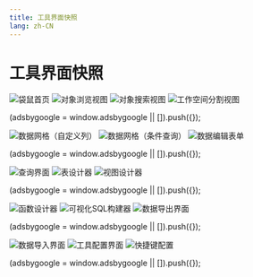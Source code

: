 ```yaml
---
title: 工具界面快照
lang: zh-CN
---
```


# 工具界面快照
![袋鼠首页](../images/kangaroo-start.png)
![对象浏览视图](../images/kangaroo-explorer.png)
![对象搜索视图](../images/kangaroo-search.png)
![工作空间分割视图](../images/kangaroo-workspace.png)

<div>
    <ins class="adsbygoogle"
        style="display:block; text-align:center;"
        data-ad-layout="in-article"
        data-ad-format="fluid"
        data-ad-client="ca-pub-3975819313740938"
        data-ad-slot="6760827895"></ins>
    <script2 type="text/javascript">
        (adsbygoogle = window.adsbygoogle || []).push({});
    </script2>
</div>

![数据网格（自定义列）](../images/kangaroo-grid.png)
![数据网格（条件查询）](../images/kangaroo-grid2.png)
![数据编辑表单](../images/kangaroo-form.png)

<div>
    <ins class="adsbygoogle"
        style="display:block; text-align:center;"
        data-ad-layout="in-article"
        data-ad-format="fluid"
        data-ad-client="ca-pub-3975819313740938"
        data-ad-slot="6760827895"></ins>
    <script2 type="text/javascript">
        (adsbygoogle = window.adsbygoogle || []).push({});
    </script2>
</div>

![查询界面](../images/kangaroo-query.png)
![表设计器](../images/kangaroo-designer.png)
![视图设计器](../images/kangaroo-view.png)

<div>
    <ins class="adsbygoogle"
        style="display:block; text-align:center;"
        data-ad-layout="in-article"
        data-ad-format="fluid"
        data-ad-client="ca-pub-3975819313740938"
        data-ad-slot="6760827895"></ins>
    <script2 type="text/javascript">
        (adsbygoogle = window.adsbygoogle || []).push({});
    </script2>
</div>

![函数设计器](../images/kangaroo-function.png)
![可视化SQL构建器](../images/kangaroo-sql-builder.png)
![数据导出界面](../images/kangaroo-export.png)

<div>
    <ins class="adsbygoogle"
        style="display:block; text-align:center;"
        data-ad-layout="in-article"
        data-ad-format="fluid"
        data-ad-client="ca-pub-3975819313740938"
        data-ad-slot="6760827895"></ins>
    <script2 type="text/javascript">
        (adsbygoogle = window.adsbygoogle || []).push({});
    </script2>
</div>

![数据导入界面](../images/kangaroo-import.png)
![工具配置界面](../images/kangaroo-setting.png)
![快捷键配置](../images/kangaroo-shortcut.png)

<div>
    <ins class="adsbygoogle"
        style="display:block; text-align:center;"
        data-ad-layout="in-article"
        data-ad-format="fluid"
        data-ad-client="ca-pub-3975819313740938"
        data-ad-slot="6760827895"></ins>
    <script2 type="text/javascript">
        (adsbygoogle = window.adsbygoogle || []).push({});
    </script2>
</div>
